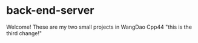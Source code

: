 # back-end-server
Welcome!
These are my two small projects in WangDao Cpp44
"this is the third change!"
